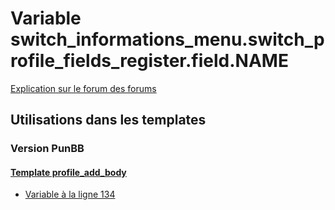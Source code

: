 # Variable switch_informations_menu.switch_profile_fields_register.field.NAME
[Explication sur le forum des forums](http://forum.forumactif.com/t294113-listing-des-variables#switch_informations_menu.switch_profile_fields_register.field.NAME)

## Utilisations dans les templates

### Version PunBB

#### [Template profile_add_body](punbb/profile_add_body.md)
* [Variable à la ligne 134](../punbb/profile_add_body.tpl#L134)